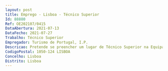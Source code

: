 ```yaml
--- 
layout: post
title: Emprego - Lisboa - Técnico Superior
Id: 88880
Ref: OE202107/0415
DataAbertura: 2021-07-13
DataFecho: 2021-07-27
Trabalho: Técnico Superior
Empregador: Turismo de Portugal, I.P.
Descricao: Pretende se preencher um lugar de Técnico Superior na Equipa Multidisciplinar Projetos de Valorização das Infraestruturas Formativas com recurso ao mecanismo de mobilidade interna, para o desempenho das seguintes funções • Acompanhamento de execução de candidaturas de financiamento comunitário• Acompanhamento e organização de procedimentos de aquisição de serviços e de bens, no âmbito do Código da Contratação Pública• Apoio administrativo à atividade da Equipa Multidisciplinar
CodigoPostal: 1050-124 LISBOA
Concelho: Lisboa
Distrito: Lisboa
--- 
```

